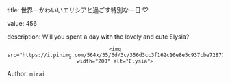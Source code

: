 title: 世界一かわいいエリシアと過ごす特別な一日 ♡

value: 456

description: Will you spent a day with the lovely and cute Elysia?

<div style="text-align: center;">

    <img src="https://i.pinimg.com/564x/35/6d/3c/356d3cc3f162c16e8e5c937cbe72870a.jpg" width="200" alt="Elysia">

</div>

Author: `mirai`
